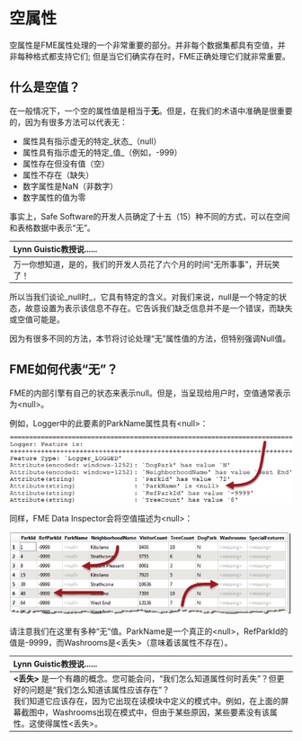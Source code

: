 # 空属性

空属性是FME属性处理的一个非常重要的部分。并非每个数据集都具有空值，并非每种格式都支持它们; 但是当它们确实存在时，FME正确处理它们就非常重要。

## 什么是空值？

在一般情况下，一个空的属性值是相当于**无**。但是，在我们的术语中准确是很重要的，因为有很多方法可以代表无：

* 属性具有指示虚无的特定_状态_（null）
* 属性具有指示虚无的特定_值_（例如，-999）
* 属性存在但没有值（空）
* 属性不存在（缺失）
* 数字属性是NaN（非数字）
* 数字属性的值为零

事实上，Safe Software的开发人员确定了十五（15）种不同的方式，可以在空间和表格数据中表示“无”。

|  Lynn Guistic教授说...... |
| :--- |
|  万一你想知道，是的，我们的开发人员花了六个月的时间“无所事事”，开玩笑了！ |

所以当我们谈论_null时_，它具有特定的含义。对我们来说，null是一个特定的状态，故意设置为表示该信息不存在。它告诉我们缺乏信息并不是一个错误，而缺失或空值可能是。

因为有很多不同的方法，本节将讨论处理“无”属性值的方法，但特别强调Null值。

## FME如何代表“无”？

FME的内部引擎有自己的状态来表示null。但是，当呈现给用户时，空值通常表示为&lt;null&gt;。

例如，Logger中的此要素的ParkName属性具有&lt;null&gt;：

[![](../../.gitbook/assets/img1.019.nullsinlog.png)](https://github.com/domix2000/FMETraining/blob/Desktop-Advanced-2018/DesktopAdvanced1Attributes/Images/Img1.019.NullsInLog.png)

同样，FME Data Inspector会将空值描述为&lt;null&gt;：

[![](../../.gitbook/assets/img1.020.nullsindi.png)](https://github.com/domix2000/FMETraining/blob/Desktop-Advanced-2018/DesktopAdvanced1Attributes/Images/Img1.020.NullsInDI.png)

请注意我们在这里有多种“无”值。ParkName是一个真正的&lt;null&gt;，RefParkId的值是-9999，而Washrooms是&lt;丢失&gt;（意味着该属性不存在）。

|  Lynn Guistic教授说...... |
| :--- |
|  **&lt;丢失&gt;** 是一个有趣的概念。您可能会问，“我们怎么知道属性何时丢失”？但更好的问题是“我们怎么知道该属性应该存在”？  <br>我们知道它应该存在，因为它出现在读模块中定义的模式中。例如，在上面的屏幕截图中，Washrooms出现在模式中，但由于某些原因，某些要素没有该属性。这使得属性&lt;丢失&gt;。 |


